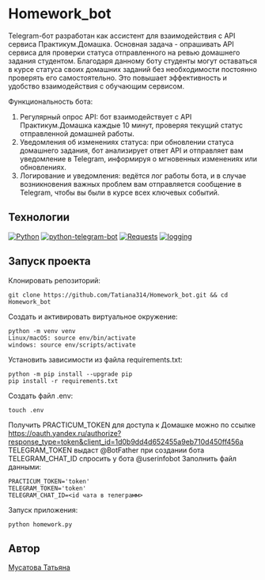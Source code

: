 # Homework_bot

Telegram-бот разработан как ассистент для взаимодействия с API сервиса Практикум.Домашка. Основная задача - опрашивать API сервиса для проверки статуса отправленного на ревью домашнего задания студентом. Благодаря данному боту студенты могут оставаться в курсе статуса своих домашних заданий без необходимости постоянно проверять его самостоятельно. Это повышает эффективность и удобство взаимодействия с обучающим сервисом.

Функциональность бота:
1. Регулярный опрос API: бот взаимодействует с API Практикум.Домашка каждые 10 минут, проверяя текущий статус отправленной домашней работы.
2. Уведомления об изменениях статуса: при обновлении статуса домашнего задания, бот анализирует ответ API и отправляет вам уведомление в Telegram, информируя о мгновенных изменениях или обновлениях.
3. Логирование и уведомления: ведётся лог работы бота, и в случае возникновения важных проблем вам отправляется сообщение в Telegram, чтобы вы были в курсе всех ключевых событий.

## Технологии
[![Python](https://img.shields.io/badge/python-3.9%20%7C%203.10%20%7C%203.11-blue?logo=python)](https://www.python.org/)
[![python-telegram-bot](https://img.shields.io/badge/-python--telegram--bot-464646?logo=Python)](https://docs.python-telegram-bot.org/en/stable/index.html)
[![Requests](https://img.shields.io/badge/-Requests:_HTTP_for_Humans™-464646?logo=Python)](https://pypi.org/project/requests/)
[![logging](https://img.shields.io/badge/-logging-464646?logo=python)](https://docs.python.org/3/library/logging.html)

## Запуск проекта
Клонировать репозиторий:
```
git clone https://github.com/Tatiana314/Homework_bot.git && cd Homework_bot
```
Создать и активировать виртуальное окружение:
```
python -m venv venv
Linux/macOS: source env/bin/activate
windows: source env/scripts/activate
```
Установить зависимости из файла requirements.txt:
```
python -m pip install --upgrade pip
pip install -r requirements.txt
```
Создать файл .env:
```
touch .env
```
Получить PRACTICUM_TOKEN для доступа к Домашке можно по ссылке https://oauth.yandex.ru/authorize?response_type=token&client_id=1d0b9dd4d652455a9eb710d450ff456a
TELEGRAM_TOKEN выдаст @BotFather при создании бота
TELEGRAM_CHAT_ID спросить у бота @userinfobot
Заполнить файл данными:
```
PRACTICUM_TOKEN='token'
TELEGRAM_TOKEN='token'
TELEGRAM_CHAT_ID=<id чата в телеграмм>
```
Запуск приложения:
```
python homework.py
```

## Автор
[Мусатова Татьяна](https://github.com/Tatiana314)
